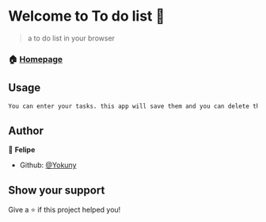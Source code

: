 # Welcome to To do list 👋

> a to do list in your browser

### 🏠 [Homepage](https://yokuny.github.io/javaScritp-to-do-list/)

## Usage

```sh
You can enter your tasks. this app will save them and you can delete them by clicking on the pink circles next to the list
```

## Author

👤 **Felipe**

* Github: [@Yokuny](https://github.com/Yokuny)

## Show your support

Give a ⭐️ if this project helped you!

